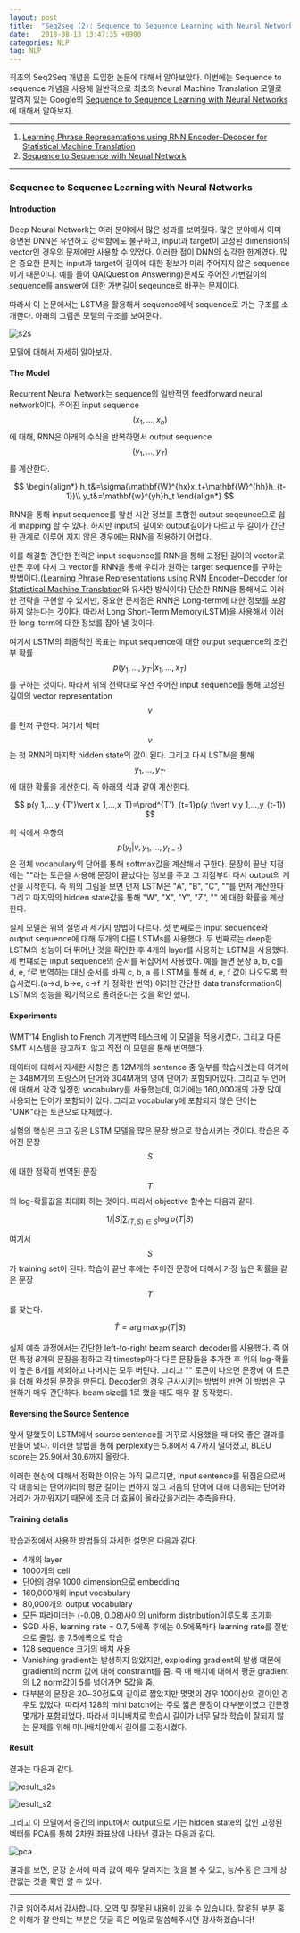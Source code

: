 ```yaml
---
layout: post
title:  "Seq2seq (2): Sequence to Sequence Learning with Neural Networks"
date:   2018-08-13 13:47:35 +0900
categories: NLP
tag: NLP
---
```


최초의 Seq2Seq 개념을 도입한 논문에 대해서 알아보았다. 이번에는 Sequence to sequence 개념을 사용해 일반적으로 최초의 Neural Machine Translation 모델로 알려져 있는 Google의 [Sequence to Sequence Learning with Neural Networks](https://papers.nips.cc/paper/5346-sequence-to-sequence-learning-with-neural-networks.pdf)에 대해서 알아보자.

---

1. [Learning Phrase Representations using RNN Encoder–Decoder for Statistical Machine Translation](https://reniew.github.io/31)
2. [Sequence to Sequence with Neural Network](https://reniew.github.io/35)

---


### Sequence to Sequence Learning with Neural Networks



#### Introduction

Deep Neural Network는 여러 분야에서 많은 성과를 보여줬다. 많은 분야에서 이미 증면된 DNN은 유연하고 강력함에도 불구하고, input과 target이 고정된 dimension의 vector인 경우의 문제에만 사용할 수 있었다. 이러한 점이 DNN의 심각한 한계였다. 많은 중요한 문제는 input과 target이 길이에 대한 정보가 미리 주어지지 않은 sequence이기 때문이다. 예를 들어 QA(Question Answering)문제도 주어진 가변길이의 sequence를 answer에 대한 가변길이 seqeunce로 바꾸는 문제이다.

따라서 이 논문에서는 LSTM을 활용해서 sequence에서 sequence로 가는 구조를 소개한다. 아래의 그림은 모델의 구조를 보여준다.

![s2s](https://i.imgur.com/KK3SZzU.jpg)

모델에 대해서 자세히 알아보자.

#### The Model

Recurrent Neural Network는 sequence의 일반적인 feedforward neural network이다. 주어진 input sequence $$(x_1,...,x_n)$$에 대해, RNN은 아래의 수식을 반복하면서 output sequence $$(y_1,...,y_T)$$를 계산한다.

$$
\begin{align*}
h_t&=\sigma(\mathbf{W}^{hx}x_t+\mathbf{W}^{hh}h_{t-1})\\
y_t&=\mathbf{w}^{yh}h_t
\end{align*}
$$

RNN을 통해 input sequence를 앞선 시간 정보를 포함한 output seqeunce으로 쉽게 mapping 할 수 있다. 하지만 input의 길이와 output길이가 다르고 두 길이가 간단한 관계로 이루어 지지 않은 경우에는 RNN을 적용하기 어렵다.

이를 해결할 간단한 전략은 input sequence를 RNN을 통해 고정된 길이의 vector로 만든 후에 다시 그 vector를 RNN을 통해 우리가 원하는 target sequence를 구하는 방법이다.([Learning Phrase Representations using RNN Encoder–Decoder for Statistical Machine Translation](https://arxiv.org/abs/1406.1078)와 유사한 방식이다) 단순한 RNN을 통해서도 이러한 전략을 구현할 수 있지만, 중요한 문제점은 RNN은 Long-term에 대한 정보를 포함하지 않는다는 것이다. 따라서 Long Short-Term Memory(LSTM)을 사용해서 이러한 long-term에 대한 정보를 잡아 낼 것이다.

여기서 LSTM의 최종적인 목표는 input sequence에 대한 output sequence의 조건부 확률 $$p(y_1,...,y_{T'}\vert x_1,...,x_T)$$를 구하는 것이다. 따라서 위의 전략대로 우선 주어진 input sequence를 통해 고정된 길이의 vector representation $$v$$를 먼저 구한다. 여기서 벡터 $$v$$는 첫 RNN의 마지막 hidden state의 값이 된다. 그리고 다시 LSTM을 통해 $$y_1,...,y_{T'}$$에 대한 확률을 게산한다. 즉 아래의 식과 같이 계산한다.

$$
p(y_1,...,y_{T'}\vert x_1,...,x_T)=\prod^{T'}_{t=1}p(y_t\vert v,y_1,...,y_{t-1})
$$

위 식에서 우항의 $$p(y_t\vert v,y_1,...,y_{t-1})$$은 전체 vocabulary의 단어를 통해 softmax값을 계산해서 구한다. 문장이 끝난 지점에는 "<EOS>"라는 토큰을 사용해 문장이 끝났다는 정보를 주고 그 지점부터 다시 output의 계산을 시작한다. 즉 위의 그림을 보면 먼저 LSTM은 "A", "B", "C", "<EOS>"를 먼저 계산한다 그리고 마지막의 hidden state값을 통해 "W", "X", "Y", "Z", "<EOS>" 에 대한 확률을 계산한다.

실제 모델은 위의 설명과 세가지 방법이 다르다. 첫 번째로는 input sequence와 output sequence에 대해 두개의 다른 LSTMs를 사용했다. 두 번째로는 deep한 LSTM의 성능이 더 뛰어난 것을 확인한 후 4개의 layer를 사용하는 LSTM을 사용했다. 세 번쨰로는 input sequence의 순서를 뒤집어서 사용했다. 예를 들면 문장 a, b, c를 d, e, f로 번역하는 대신 순서를 바꿔 c, b, a 를 LSTM을 통해 d, e, f 값이 나오도록 학습시켰다.(a->d, b->e, c->f 가 정확한 번역) 이러한 간단한 data transformation이 LSTM의 성능을 획기적으로 올려준다는 것을 확인 했다.

#### Experiments

WMT'14 English to French 기계번역 테스크에 이 모델을 적용시켰다. 그리고 다른 SMT 시스템을 참고하지 않고 직접 이 모델을 통해 번역했다.

데이터에 대해서 자세한 사항은 총 12M개의 sentence 중 일부를 학습시켰는데 여기에는 348M개의 프랑스어 단어와 304M개의 영어 단어가 포함되어있다. 그리고 두 언어에 대해서 각각 일정한 vocabulary를 사용했는데, 여기에는 160,000개의 가장 많이 사용되는 단어가 포함되어 있다. 그리고 vocabulary에 포함되지 않은 단어는 "UNK"라는 토큰으로 대체했다.

실험의 핵심은 크고 깊은 LSTM 모델을 많은 문장 쌍으로 학습시키는 것이다. 학습은 주어진 문장 $$S$$에 대한 정확히 번역된 문장 $$T$$의 log-확률값을 최대화 하는 것이다. 따라서 objective 함수는 다음과 같다.

$$
1/\vert S\vert\sum_{(T,S)\in S}\log p(T\vert S)
$$

여기서 $$S$$가 training set이 된다. 학습이 끝난 후에는 주어진 문장에 대해서 가장 높은 확률을 같은 문장 $$T$$를 찾는다.

$$
\hat{T}=\arg\max_T p(T\vert S)
$$

실제 예측 과정에서는 간단한 left-to-right beam search decoder를 사용했다. 즉 어떤 특정 $B$개의 문장을 정하고 각 timestep마다 다른 문장들을 추가한 후 위의 log-확률이 높은 B개를 제외하고 나머지는 모두 버린다. 그리고 "<EOS>" 토큰이 나오면  문장에 이 토큰을 더해 완성된 문장을 만든다. Decoder의 경우 근사시키는 방법인 반면 이 방법은 구현하기 매우 간단하다. beam size를 1로 했을 때도 매우 잘 동작했다.

#### Reversing the Source Sentence

앞서 말했듯이 LSTM에서 source sentence를 거꾸로 사용했을 때 더욱 좋은 결과를 만들어 냈다. 이러한 방법을 통해 perplexity는 5.8에서 4.7까지 떨어졌고, BLEU score는 25.9에서 30.6까지 올랐다.

이러한 현상에 대해서 정확한 이유는 아직 모르지만, input sentence를 뒤집음으로써 각 대응되는 단어끼리의 평균 길이는 변하지 않고 처음의 단어에 대해 대응되는 단어와 거리가 가까워지기 때문에 조금 더 효율이 올라갔을거라는 추측을한다.

#### Training detalis

학습과정에서 사용한 방법들의 자세한 설명은 다음과 같다.

* 4개의 layer
* 1000개의 cell
* 단어의 경우 1000 dimension으로 embedding
* 160,000개의 input vocabulary
* 80,000개의 output vocabulary
* 모든 파라미터는 (-0.08, 0.08)사이의 uniform distribution이루도록 초기화
* SGD 사용, learning rate = 0.7, 5에폭 후에는 0.5에폭마다 learning rate를 절반으로 줄임. 총 7.5에폭으로 학습
* 128 sequence 크기의 배치 사용
* Vanishing gradient는 발생하지 않았지만, exploding gradient의 발생 떄문에 gradient의 norm 값에 대해 constraint를 줌. 즉 매 배치에 대해서 평균 gradient의 L2 norm값이 5를 넘어가면 5값을 줌.
* 대부분의 문장은 20~30정도의 길이로 짧았지만 몇몇의 경우 100이상의 길이인 경우도 있었다. 따라서 128의 mini batch에는 주로 짧은 문장이 대부분이였고 긴문장 몇개가 포함되었다. 따라서 미니배치로 학습시 길이가 너무 달라 학습이 잘되지 않는 문제를 위해 미니배치안에서 길이를 고정시켰다.

#### Result

결과는 다음과 같다.

![result_s2s](https://i.imgur.com/FrZJLbd.jpg)

![result_s2](https://i.imgur.com/RhjACoH.jpg)


그리고 이 모델에서 중간의 input에서 output으로 가는 hidden state의 값인 고정된 벡터를 PCA를 통해 2차원 좌표상에 나타낸 결과는 다음과 같다.

![pca](https://i.imgur.com/7S4U55z.jpg)

결과를 보면, 문장 순서에 따라 값이 매우 달라지는 것을 볼 수 있고, 능/수동 은 크게 상관없는 것을 확인 할 수 있다.


---

긴글 읽어주셔서 감사합니다. 오역 및 잘못된 내용이 있을 수 있습니다. 잘못된 부분 혹은 이해가 잘 안되는 부분은 댓글 혹은 메일로 말씀해주시면 감사하겠습니다!
